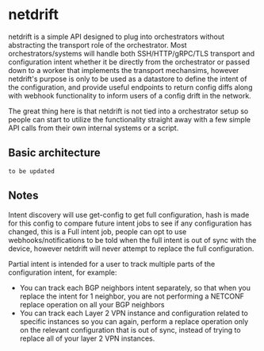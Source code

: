 # netdrift
netdrift is a simple API designed to plug into orchestrators without abstracting the transport role of the orchestrator. Most orchestrators/systems will handle both SSH/HTTP/gRPC/TLS transport and configuration intent whether it be directly from the orchestrator or passed down to a worker that implements the transport mechansims, however netdrift's purpose is only to be used as a datastore to define the intent of the configuration, and provide useful endpoints to return config diffs along with webhook functionality to inform users of a config drift in the network.

The great thing here is that netdrift is not tied into a orchestrator setup so people can start to utilize the functionality straight away with a few simple API calls from their own internal systems or a script.

## Basic architecture



`to be updated`


## Notes

Intent discovery will use get-config to get full configuration, hash is made for this config to compare future intent jobs to see if any configuration has changed, this is a Full intent job, people can opt to use webhooks/notifications to be told when the full intent is out of sync with the device, however netdrift will never attempt to replace the full configuration.

Partial intent is intended for a user to track multiple parts of the configuration intent, for example:

- You can track each BGP neighbors intent separately, so that when you replace the intent for 1 neighbor, you are not performing a NETCONF replace operation on all your BGP neighbors
- You can track each Layer 2 VPN instance and configuration related to specific instances so you can again, perform a replace operation only on the relevant configuration that is out of sync, instead of trying to replace all of your layer 2 VPN instances.